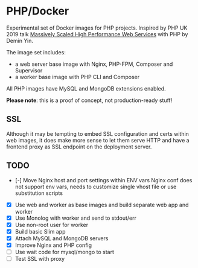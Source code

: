 # PHP/Docker

Experimental set of Docker images for PHP projects. Inspired by PHP UK 2019 talk [Massively Scaled High Performance Web Services][slides] with PHP by Demin Yin.

The image set includes:

 - a web server base image with Nginx, PHP-FPM, Composer and Supervisor
 - a worker base image with PHP CLI and Composer

All PHP images have MySQL and MongoDB extensions enabled.

**Please note**: this is a proof of concept, not production-ready stuff!

## SSL

Although it may be tempting to embed SSL configuration and certs within web images, it does make more sense to let them serve HTTP and have a frontend proxy as SSL endpoint on the deployment server.

## TODO

 - [-] Move Nginx host and port settings within ENV vars
       Nginx conf does not support env vars, needs to customize single vhost file or use substitution scripts
 - [x] Use web and worker as base images and build separate web app and worker
 - [x] Use Monolog with worker and send to stdout/err
 - [x] Use non-root user for worker
 - [x] Build basic Slim app
 - [x] Attach MySQL and MongoDB servers
 - [x] Improve Nginx and PHP config
 - [ ] Use wait code for mysql/mongo to start
 - [ ] Test SSL with proxy

[slides]: https://joind.in/event/php-uk-conference-2019/massively-scaled-high-performance-web-services-with-php
